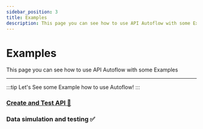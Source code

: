 ```yaml
---
sidebar_position: 3
title: Examples
description: This page you can see how to use API Autoflow with some Examples
---
```


# Examples
This page you can see how to use API Autoflow with some Examples
<hr/>

:::tip
Let's See some Example how to use Autoflow!
:::

### <a href="/docs/Documentation/getting-started/Examples/API"> Create and Test API 📡 </a>
### Data simulation and testing ✅


